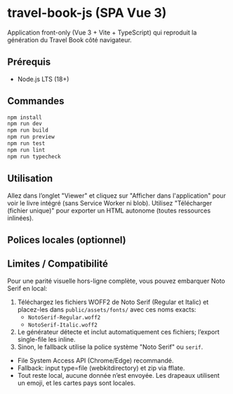 # travel-book-js (SPA Vue 3)

Application front-only (Vue 3 + Vite + TypeScript) qui reproduit la génération du Travel Book côté navigateur.

## Prérequis

- Node.js LTS (18+)

## Commandes

```bash
npm install
npm run dev
npm run build
npm run preview
npm run test
npm run lint
npm run typecheck
```

## Utilisation

 Allez dans l’onglet "Viewer" et cliquez sur "Afficher dans l'application" pour voir le livre intégré (sans Service Worker ni blob).
 Utilisez "Télécharger (fichier unique)" pour exporter un HTML autonome (toutes ressources inlinées).

## Polices locales (optionnel)
## Limites / Compatibilité
Pour une parité visuelle hors-ligne complète, vous pouvez embarquer Noto Serif en local:

1. Téléchargez les fichiers WOFF2 de Noto Serif (Regular et Italic) et placez-les dans `public/assets/fonts/` avec ces noms exacts:
	- `NotoSerif-Regular.woff2`
	- `NotoSerif-Italic.woff2`
2. Le générateur détecte et inclut automatiquement ces fichiers; l’export single-file les inline.
3. Sinon, le fallback utilise la police système "Noto Serif" ou `serif`.
- File System Access API (Chrome/Edge) recommandé.
- Fallback: input type=file (webkitdirectory) et zip via fflate.
- Tout reste local, aucune donnée n’est envoyée. Les drapeaux utilisent un emoji, et les cartes pays sont locales.
